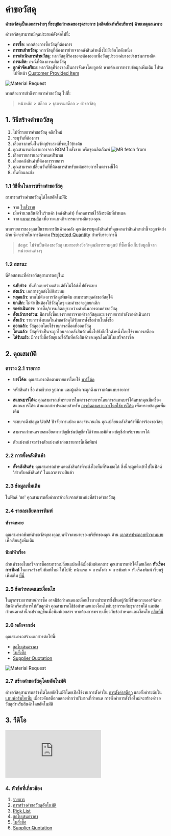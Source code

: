 <!-- add-breadcrumbs -->
# คำขอวัสดุ

**คำขอวัสดุเป็นเอกสารง่ายๆ ที่ระบุข้อกำหนดของชุดรายการ (ผลิตภัณฑ์หรือบริการ) ด้วยเหตุผลเฉพาะ**

คำขอวัสดุสามารถมีจุดประสงค์ดังต่อไปนี้:

* **การซื้อ**: หากต้องการซื้อวัสดุที่ต้องการ
* **การขนย้ายวัสดุ**: หากวัสดุที่ต้องการย้ายจากคลังสินค้าหนึ่งไปยังอีกโกดังหนึ่ง
* **การดำเนินการด้านวัสดุ**: หากวัสดุที่ร้องขอจะต้องออกเพื่อวัตถุประสงค์บางอย่างเช่นการผลิต
* **การผลิต:** กรณีที่ต้องการผลิตวัสดุ
* **ลูกค้าจัดเตรียม**: หากวัสดุที่ร้องขอเป็นการจัดหาโดยลูกค้า หากต้องการทราบข้อมูลเพิ่มเติม โปรดไปที่หน้า [Customer Provided Item](/docs/user/manual/th/manufacturing/articles/customer-provided-items)

<img class="screenshot" alt="Material Request" src="{{docs_base_url}}/assets/img/buying/material-request-flowchart.png">

หากต้องการเข้าถึงรายการคำขอวัสดุ ไปที่:
> หน้าหลัก > สต๊อก > ธุรกรรมสต๊อก > คำขอวัสดุ

## 1. วิธีสร้างคำขอวัสดุ
1. ไปที่รายการคำขอวัสดุ คลิกใหม่
1. ระบุวันที่ต้องการ
1. เลือกจากหนึ่งในวัตถุประสงค์ที่ระบุไว้ข้างต้น
1. คุณสามารถดึงรายการจาก BOM ใบสั่งขาย หรือชุดผลิตภัณฑ์
  ![MR fetch from](/docs/assets/img/stock/mr-fetch-from.png)
1. เลือกรายการและกำหนดปริมาณ
1. เลือกคลังสินค้าที่ต้องการรายการ
1. คุณสามารถเปลี่ยนวันที่ที่ต้องการสำหรับแต่ละรายการในตารางนี้ได้
1. บันทึกและส่ง

### 1.1 วิธีอื่นในการสร้างคำขอวัสดุ
สามารถสร้างคำขอวัสดุได้โดยอัตโนมัติ:

* จาก [ใบสั่งขาย](/docs/user/manual/th/selling/sales-order)
* เมื่อจำนวนสินค้าในร้านค้า (คลังสินค้า) ที่คาดการณ์ไว้ถึงระดับที่กำหนด
* จาก [แผนการผลิต](/docs/user/manual/th/manufacturing/production-plan) เพื่อวางแผนกิจกรรมการผลิตของคุณ

หากรายการของคุณเป็นรายการสินค้าคงคลัง คุณต้องระบุคลังสินค้าที่คุณคาดว่าสินค้าเหล่านี้จะถูกจัดส่งด้วย ซึ่งจะช่วยในการติดตาม [Projected Quantity](/docs/user/manual/th/stock/projected-quantity) สำหรับรายการนี้

> ข้อมูล: ไม่จำเป็นต้องขอวัสดุ เหมาะอย่างยิ่งถ้าคุณมีการรวมศูนย์
ที่ซื้อเพื่อเก็บข้อมูลนี้จากหน่วยงานต่างๆ

### 1.2 สถานะ

นี่คือสถานะที่คำขอวัสดุสามารถอยู่ใน:

* **ฉบับร่าง**: บันทึกแบบร่างแล้วแต่ยังไม่ได้ส่งไปยังระบบ
* **ส่งแล้ว**: เอกสารถูกส่งไปยังระบบ
* **หยุดแล้ว**: หากไม่ต้องการวัสดุเพิ่มเติม สามารถหยุดคำขอวัสดุได้
* **ยกเลิก**: ไม่จำเป็นต้องใช้วัสดุใดๆ และคำขอจะถูกยกเลิก
* **รอดำเนินการ**: การซื้อ/การผลิตอยู่ระหว่างดำเนินการตามคำขอวัสดุ
* **สั่งแล้วบางส่วน**: มีการสั่งซื้อบางรายการจากคำขอวัสดุและบางรายการกำลังรอดำเนินการ
* **สั่งแล้ว**: รายการทั้งหมดในคำขอวัสดุได้รับการสั่งซื้อผ่านใบสั่งซื้อ
* **ออกแล้ว**: วัสดุออกโดยใช้รายการสต็อคที่ออกวัสดุ
* **โอนแล้ว**: วัสดุที่จำเป็นจะถูกโอนจากคลังสินค้าหนึ่งไปยังอีกโกดังหนึ่งโดยใช้รายการสต็อค
* **ได้รับแล้ว**: มีการสั่งซื้อวัสดุและได้รับที่คลังสินค้าของคุณโดยใช้ใบเสร็จการซื้อ

## 2. คุณสมบัติ
### ตาราง 2.1 รายการ
* **บาร์โค้ด**: คุณสามารถติดตามรายการโดยใช้ [บาร์โค้ด](/docs/user/manual/th/stock/articles/track-items-using-barcode)

* รหัสสินค้า ชื่อ คำอธิบาย รูปภาพ และผู้ผลิต จะถูกดึงมาจากต้นแบบรายการ

* **สแกนบาร์โค้ด**: คุณสามารถเพิ่มรายการในตารางรายการโดยการสแกนบาร์โค้ดหากคุณมีเครื่องสแกนบาร์โค้ด อ่านเอกสารประกอบสำหรับ [การติดตามรายการโดยใช้บาร์โค้ด](/docs/user/manual/th/stock/articles/track-items-using-barcode) เพื่อทราบข้อมูลเพิ่มเติม

* ระบบจะดึงข้อมูล UoM ปัจจัยการแปลง และจำนวนเงิน คุณเปลี่ยนคลังสินค้าที่มีการร้องขอวัสดุ

* สามารถกำหนดรายละเอียดทางบัญชีเช่นบัญชีค่าใช้จ่ายและมิติทางบัญชีสำหรับรายการได้

* ตัวแบ่งหน้าจะสร้างตัวแบ่งหน้าก่อนรายการนี้เมื่อพิมพ์

### 2.2 การตั้งคลังสินค้า
* **ตั้งคลังสินค้า**: คุณสามารถกำหนดคลังสินค้าที่จะส่งไอเท็มที่ร้องขอได้ สิ่งนี้จะถูกดึงเข้าไปในฟิลด์ 'สำหรับคลังสินค้า' ในแถวตารางสินค้า

### 2.3 ข้อมูลเพิ่มเติม
ในฟิลด์ 'ขอ' คุณสามารถตั้งค่าการอ้างอิงจากตำแหน่งที่สร้างคำขอวัสดุ

### 2.4 รายละเอียดการพิมพ์
#### หัวจดหมาย
คุณสามารถพิมพ์คำขอวัสดุของคุณบนหัวจดหมายของบริษัทของคุณ
อ่าน [เอกสารประกอบหัวจดหมาย](/docs/user/manual/th/setting-up/print/letter-head) เพื่อเรียนรู้เพิ่มเติม

#### พิมพ์หัวเรื่อง
ส่วนหัวของใบเสร็จการซื้อสามารถเปลี่ยนแปลงได้เมื่อพิมพ์เอกสาร คุณสามารถทำได้โดยเลือก **หัวเรื่องการพิมพ์** ในการสร้างหัวพิมพ์ใหม่ ให้ไปที่: หน้าแรก > การตั้งค่า > การพิมพ์ > หัวเรื่องพิมพ์ เรียนรู้เพิ่มเติม [ที่นี่](/docs/user/manual/th/setting-up/print/print-headings)

### 2.5 ข้อกำหนดและเงื่อนไข
ในธุรกรรมการขาย/การซื้อ อาจมีข้อกำหนดและเงื่อนไขบางประการซึ่งขึ้นอยู่กับที่ซัพพลายเออร์จัดหาสินค้าหรือบริการให้กับลูกค้า คุณสามารถใช้ข้อกำหนดและเงื่อนไขกับธุรกรรมกับธุรกรรมได้ และข้อกำหนดเหล่านี้จะปรากฏขึ้นเมื่อพิมพ์เอกสาร หากต้องการทราบเกี่ยวกับข้อกำหนดและเงื่อนไข [คลิกที่นี่](/docs/user/manual/th/setting-up/print/terms-and-conditions)

### 2.6 หลังจากส่ง
คุณสามารถสร้างเอกสารต่อไปนี้:

* [ขอใบเสนอราคา](/docs/user/manual/th/buying/request-for-quotation)
* [ใบสั่งซื้อ](/docs/user/manual/th/buying/purchase-order)
* [Supplier Quotation](/docs/user/manual/th/buying/supplier-quotation)

<img class="screenshot" alt="Material Request" src="{{docs_base_url}}/assets/img/stock/material-request.png">


### 2.7 สร้างคำขอวัสดุโดยอัตโนมัติ

คำขอวัสดุสามารถสร้างได้โดยอัตโนมัติโดยเปิดใช้งานการตั้งค่าใน [การตั้งค่าสต็อก](/docs/user/manual/th/stock/stock-settings#9-automatic-material-request) และตั้งค่าระดับใน [แบบฟอร์มไอเท็ม]( /docs/user/manual/th/stock/item#34-automatic-reordering) เมื่อระดับสต็อกลดลงต่ำกว่าปริมาณที่กำหนด การตั้งค่าการสั่งซื้อใหม่จะสร้างคำขอวัสดุสำหรับสินค้าโดยอัตโนมัติ

## 3. วีดีโอ
<div>
  <div class="embed-container">
    <iframe src="https://www.youtube.com/embed/55Gk2j7Q8Zw?rel=0" frameborder="0" allow="autoplay; encrypted-media" allowfullscreen>
    </iframe>
  </div>
</div>

### 4. หัวข้อที่เกี่ยวข้อง
1. [รายการ](/docs/user/manual/th/stock/item)
1. [การสร้างคำขอวัสดุอัตโนมัติ](/docs/user/manual/th/stock/articles/auto-creation-of-material-request)
1. [Pick List](/docs/user/manual/th/stock/pick-list#23-create-pick-list-from-material-request)
1. [ขอใบเสนอราคา](/docs/user/manual/th/buying/request-for-quotation)
1. [ใบสั่งซื้อ](/docs/user/manual/th/buying/purchase-order)
1. [Supplier Quotation](/docs/user/manual/th/buying/supplier-quotation)
